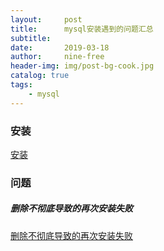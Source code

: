 ```yaml
---
layout:     post
title:      mysql安装遇到的问题汇总
subtitle:   
date:       2019-03-18
author:     nine-free
header-img: img/post-bg-cook.jpg
catalog: true
tags:
    - mysql 
---
```


### 安装
[安装](https://www.cnblogs.com/--net/p/6796445.html)

### 问题
##### 删除不彻底导致的再次安装失败
[删除不彻底导致的再次安装失败](https://www.cnblogs.com/fanbi/p/6432838.html)

